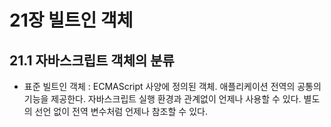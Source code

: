 # 21장 빌트인 객체

## 21.1 자바스크립트 객체의 분류

- 표준 빌트인 객체 : ECMAScript 사양에 정의된 객체. 애플리케이션 전역의 공통의 기능을 제공한다. 자바스크립트 실행 환경과 관계없이 언제나 사용할 수 있다. 별도의 선언 없이 전역 변수처럼 언제나 참조할 수 있다.
